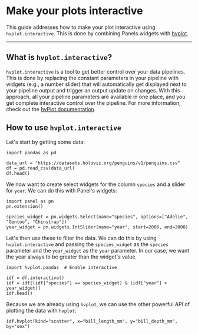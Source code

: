 # Make your plots interactive

This guide addresses how to make your plot interactive using `hvplot.interactive`. This is done by combining Panels widgets with [hvplot](https://hvplot.holoviz.org/).

---

## What is `hvplot.interactive`?

`hvplot.interactive` is a tool to get better control over your data pipelines. This is done by replacing the constant parameters in your pipeline with widgets (e.g., a number slider) that will automatically get displayed next to your pipeline output and trigger an output update on changes. With this approach, all your pipeline parameters are available in one place, and you get complete interactive control over the pipeline. For more information, check out the [hvPlot documentation](https://hvplot.holoviz.org/user_guide/Interactive.html).

## How to use `hvplot.interactive`

Let's start by getting some data:

```{pyodide}
import pandas as pd

data_url = "https://datasets.holoviz.org/penguins/v1/penguins.csv"
df = pd.read_csv(data_url)
df.head()
```

We now want to create select widgets for the column `species` and a slider for `year`. We can do this with Panel's widgets:

```{pyodide}
import panel as pn
pn.extension()

species_widget = pn.widgets.Select(name="species", options=["Adelie", "Gentoo", "Chinstrap"])
year_widget = pn.widgets.IntSlider(name="year", start=2006, end=2008)
```

Let's then use these to filter the data. We can do this by using `hvplot.interactive` and passing the `species_widget` as the `species` parameter and the `year_widget` as the `year` parameter. In our case, we want the year always to be greater than the widget's value.

```{pyodide}
import hvplot.pandas  # Enable interactive

idf = df.interactive()
idf = idf[(idf["species"] == species_widget) & (idf["year"] > year_widget)]
idf.head()
```

Because we are already using `hvplot`, we can use the other powerful API of plotting the data with `hvplot`:

```{pyodide}
idf.hvplot(kind="scatter", x="bill_length_mm", y="bill_depth_mm", by="sex")
```

